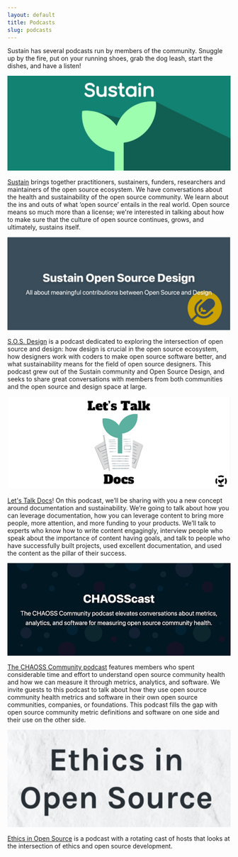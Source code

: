 ```yaml
---
layout: default
title: Podcasts
slug: podcasts
---
```


Sustain has several podcasts run by members of the community. Snuggle up by the fire, put on your running shoes, grab the dog leash, start the dishes, and have a listen!

<a href="https://podcast.sustainoss.org/" rel="noopener" target="_blank">
  <img src="/assets/img/podcast-logos/sustain.jpg" class="podcast-banner" alt="Sustain Banner">
</a>

[Sustain](https://podcast.sustainoss.org/) brings together practitioners, sustainers, funders, researchers and maintainers of the open source ecosystem. We have conversations about the health and sustainability of the open source community. We learn about the ins and outs of what ‘open source’ entails in the real world. Open source means so much more than a license; we're interested in talking about how to make sure that the culture of open source continues, grows, and ultimately, sustains itself.

<a href="https://sosdesign.sustainoss.org/" rel="noopener" target="_blank">
  <img src="/assets/img/podcast-logos/sosd.png" class="podcast-banner" alt="Sustain Open Source Design Banner">
</a>

[S.O.S. Design](https://sosdesign.sustainoss.org/) is a podcast dedicated to exploring the intersection of open source and design: how design is crucial in the open source ecosystem, how designers work with coders to make open source software better, and what sustainability means for the field of open source designers. This podcast grew out of the Sustain community and Open Source Design, and seeks to share great conversations with members from both communities and the open source and design space at large.

<a href="https://ltd-podcast.sustainoss.org/" rel="noopener" target="_blank">
  <img src="/assets/img/podcast-logos/ltd.png" class="podcast-banner" alt="Let's Talk Docs Banner">
</a>

[Let's Talk Docs](https://ltd-podcast.sustainoss.org/)! On this podcast, we’ll be sharing with you a new concept around documentation and sustainability. We’re going to talk about how you can leverage documentation, how you can leverage content to bring more people, more attention, and more funding to your products. We’ll talk to experts who know how to write content engagingly, interview people who speak about the importance of content having goals, and talk to people who have successfully built projects, used excellent documentation, and used the content as the pillar of their success.

<a href="https://podcast.chaoss.community/" rel="noopener" target="_blank">
  <img src="/assets/img/podcast-logos/chaoss.png" class="podcast-banner" alt="CHAOSSCast banner">
</a>

[The CHAOSS Community podcast](https://podcast.chaoss.community/) features members who spent considerable time and effort to understand open source community health and how we can measure it through metrics, analytics, and software. We invite guests to this podcast to talk about how they use open source community health metrics and software in their own open source communities, companies, or foundations. This podcast fills the gap with open source community metric definitions and software on one side and their use on the other side.

<a href="https://anchor.fm/ethicsinopensource" rel="noopener" target="_blank">
  <img src="/assets/img/podcast-logos/ethics.png" class="podcast-banner" alt="Ethics in Open Source banner">
</a>

[Ethics in Open Source](https://anchor.fm/ethicsinopensource) is a podcast with a rotating cast of hosts that looks at the intersection of ethics and open source development.
